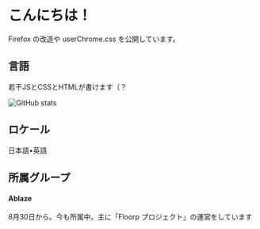 # こんにちは！

Firefox の改造や userChrome.css を公開しています。

## 言語
若干JSとCSSとHTMLが書けます（？

![GitHub stats](https://github-readme-stats.vercel.app/api?username=surapunoyousei&show_icons=true)



## ロケール
日本語•英語

## 所属グループ
#### Ablaze
8月30日から。今も所属中。主に「Floorp プロジェクト」の運営をしています
